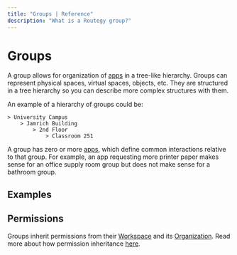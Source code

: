 ```yaml
---
title: "Groups | Reference"
description: "What is a Routegy group?"
---
```


# Groups

A group allows for organization of [apps](/reference/apps) in a tree-like hierarchy. Groups can represent physical spaces, virtual spaces, objects, etc. They are structured in a tree hierarchy so you can describe more complex structures with them.

An example of a hierarchy of groups could be:

```
> University Campus
    > Jamrich Building
        > 2nd Floor
            > Classroom 251
```

A group has zero or more [apps](/reference/apps/), which define common interactions relative to that group. For example, an app requesting more printer paper makes sense for an office supply room group but does not make sense for a bathroom group.

## Examples

<CaptionedImage
  src="/images/navigation/office-1st-floor-conference-room-101-tree.png"
  alt="The app tree interface in the Routegy admin app with groups representing an office layout"
  width="70%"
/>

## Permissions

Groups inherit permissions from their [Workspace](/reference/workspaces/) and its [Organization](/reference/organizations/). Read more about how permission inheritance [here](/reference/permissions/).
